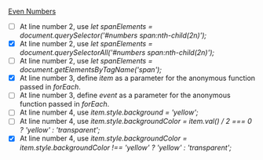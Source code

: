 [Even Numbers](https://www.testdome.com/questions/javascript/even-numbers/110573)

- [ ] At line number 2, use _let spanElements = document.querySelector('#numbers span:nth-child(2n)');_
- [x] At line number 2, use _let spanElements = document.querySelectorAll('#numbers span:nth-child(2n)');_
- [ ] At line number 2, use _let spanElements = document.getElementsByTagName('span');_
- [x] At line number 3, define _item_ as a parameter for the anonymous function passed in _forEach_.
- [ ] At line number 3, define _event_ as a parameter for the anonymous function passed in _forEach_.
- [ ] At line number 4, use _item.style.background = 'yellow';_
- [ ] At line number 4, use _item.style.backgroundColor = item.val() / 2 === 0 ? 'yellow' : 'transparent';_
- [x] At line number 4, use _item.style.backgroundColor = item.style.backgroundColor !== 'yellow' ? 'yellow' : 'transparent';_
